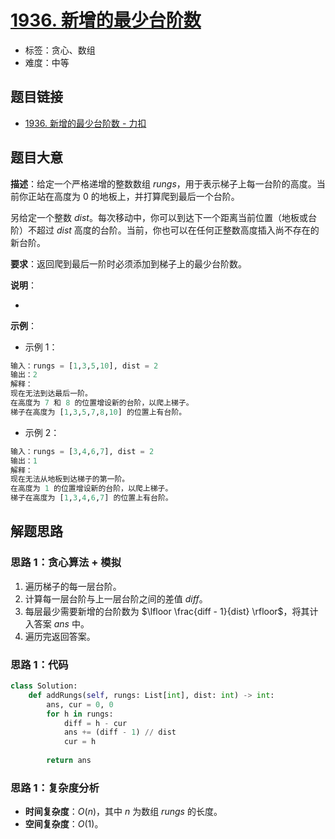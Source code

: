 # [1936. 新增的最少台阶数](https://leetcode.cn/problems/add-minimum-number-of-rungs/)

- 标签：贪心、数组
- 难度：中等

## 题目链接

- [1936. 新增的最少台阶数 - 力扣](https://leetcode.cn/problems/add-minimum-number-of-rungs/)

## 题目大意

**描述**：给定一个严格递增的整数数组 $rungs$，用于表示梯子上每一台阶的高度。当前你正站在高度为 $0$ 的地板上，并打算爬到最后一个台阶。

另给定一个整数 $dist$。每次移动中，你可以到达下一个距离当前位置（地板或台阶）不超过 $dist$ 高度的台阶。当前，你也可以在任何正整数高度插入尚不存在的新台阶。

**要求**：返回爬到最后一阶时必须添加到梯子上的最少台阶数。

**说明**：

- 

**示例**：

- 示例 1：

```python
输入：rungs = [1,3,5,10], dist = 2
输出：2
解释：
现在无法到达最后一阶。
在高度为 7 和 8 的位置增设新的台阶，以爬上梯子。 
梯子在高度为 [1,3,5,7,8,10] 的位置上有台阶。
```

- 示例 2：

```python
输入：rungs = [3,4,6,7], dist = 2
输出：1
解释：
现在无法从地板到达梯子的第一阶。 
在高度为 1 的位置增设新的台阶，以爬上梯子。 
梯子在高度为 [1,3,4,6,7] 的位置上有台阶。
```

## 解题思路

### 思路 1：贪心算法 + 模拟

1. 遍历梯子的每一层台阶。
2. 计算每一层台阶与上一层台阶之间的差值 $diff$。
3. 每层最少需要新增的台阶数为 $\lfloor \frac{diff - 1}{dist} \rfloor$，将其计入答案 $ans$ 中。
4. 遍历完返回答案。

### 思路 1：代码

```Python
class Solution:
    def addRungs(self, rungs: List[int], dist: int) -> int:
        ans, cur = 0, 0
        for h in rungs:
            diff = h - cur
            ans += (diff - 1) // dist
            cur = h
        
        return ans
```

### 思路 1：复杂度分析

- **时间复杂度**：$O(n)$，其中 $n$ 为数组 $rungs$ 的长度。
- **空间复杂度**：$O(1)$。

